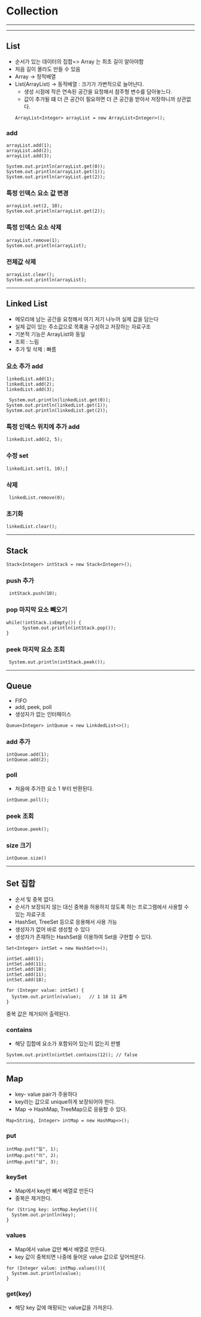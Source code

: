 # Collection

---

---

## List
- 순서가 있는 데이터의 집합=> Array 는 최초 길이 알아야함
-  처음 길이 몰라도 만들 수 있음
-  Array -> 정적배열 
- List(ArrayList) -> 동적배열 : 크기가 가변적으로 늘어난다. 
  - 생성 시점에 작은 연속된 공간을 요청해서 참주형 변수를 담아놓느다.
  - 값이 추가될 떄 더 큰 공간이 필요하면 더 큰 공간을 받아서 저장하니까 상관없다.
  ```
  ArrayList<Integer> arrayList = new ArrayList<Integer>();
  ```
### add
```angular2html
arrayList.add(1);
arrayList.add(2);
arrayList.add(3);

System.out.println(arrayList.get(0));
System.out.println(arrayList.get(1));
System.out.println(arrayList.get(2));
```
### 특정 인덱스 요소 값 변경
```
arrayList.set(2, 10);
System.out.println(arrayList.get(2));
```


### 특정 인덱스 요소 삭제
```
arrayList.remove(1);
System.out.println(arrayList);
```


### 전체값 삭제
```
arrayList.clear();
System.out.println(arrayList);
```

---
## Linked List

- 메모리에 남는 공간을 요청해서 여기 저기 나누어 실제 값을 담는다
- 실제 값이 있는 주소값으로 목록을 구성하고 저장하는 자료구조
- 기본적 기능은 ArrayList와 동일
- 조회 : 느림
- 추가 및 삭제 : 빠름

### 요소 추가 add
```angular2html
linkedList.add(1);
linkedList.add(2);
linkedList.add(3);

 System.out.println(linkedList.get(0));
System.out.println(linkedList.get(1));
System.out.println(linkedList.get(2));
```

### 특정 인덱스 위치에 추가 add
```angular2html
linkedList.add(2, 5);
```

### 수정 set
```angular2html
linkedList.set(1, 10);]
```

### 삭제 
```angular2html
 linkedList.remove(0);
```

### 초기화
```angular2html
linkedList.clear();
```

---

## Stack

```
Stack<Integer> intStack = new Stack<Integer>();
```

### push 추가
```
 intStack.push(10);
```

### pop 마지막 요소 빼오기
```
while(!intStack.isEmpty()) {
      System.out.println(intStack.pop());
}
```

### peek 마지막 요소 조회
```
 System.out.println(intStack.peek());
```

---

## Queue
- FIFO
- add, peek, poll
- 생성자가 없는 인터페이스

```
Queue<Integer> intQueue = new LinkdedList<>();
```

### add 추가
```
intQueue.add(1);
intQueue.add(2);
```

### poll
- 처음에 추가한 요소 1 부터 반환된다.
```
intQueue.poll();
```

### peek 조회
```
intQueue.peek();
```

### size 크기
```
intQueue.size()
```

---

## Set 집합
- 순서 및 중복 없다.
- 순서가 보장되지 않는 대신 중복을 허용하지 않도록 하는 프로그램에서 사용할 수 있는 자료구조
- HashSet, TreeSet 등으로 응용해서 사용 가능
- 생성자가 없어 바로 생성할 수 있다
- 생성자가 존재하는 HashSet을 이용하여 Set을 구현할 수 있다.

```
Set<Integer> intSet = new HashSet<>();

intSet.add(1);
intSet.add(11);
intSet.add(18);
intSet.add(11);
intSet.add(18);

for (Integer value: intSet) {
  System.out.println(value);   // 1 18 11 출력
}
```
중복 값은 제거되어 출력된다.

### contains
- 해당 집합에 요소가 포함되어 있는지 없는지 판별
```
System.out.println(intSet.contains(12)); // false
```


---

## Map
- key- value pair가 주용하다
- key라는 값으로 unique하게 보장되어야 한다.
- Map -> HashMap, TreeMap으로 응용할 수 있다.

```
Map<String, Integer> intMap = new HashMap<>();
```

### put
```
intMap.put("일", 1);
intMap.put("이", 2);
intMap.put("삼", 3);
```

### keySet
- Map에서 key만 뺴서 배열로 만든다
- 중복은 제거한다.
```
for (String key: intMap.keySet()){
  System.out.println(key);
}
```

### values 
- Map에서 value 값만 빼서 배열로 만든다.
- key 값이 중복되면 나중에 들어온 value 값으로 덮어씌운다.
```
for (Integer value: intMap.values()){
  System.out.println(value);
}
```


### get(key)
- 해당 key 값에 매핑되는 value값을 가져온다.

